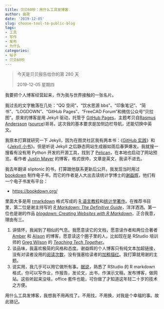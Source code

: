 ```yaml
---
title: 贝贝60秒：用什么工具发博客
author: 曲政
date: '2019-12-05'
slug: choose-tool-to-public-blog
tags:
- 工具
- 写作
- 发布
- 为什么
categories:
- 帖子
- 贝贝60秒
---
```

> 今天是贝贝报告给你的第 280 天
>
> 2019-12-05 星期四

我要把个人博客经营起来，作为我与世界接触的一张名片。

我过去的文字散落在几处：“QQ 空间”、“饮水思源 bbs”、“印象笔记”、“简书”、“LOGDOWN”、“GitHub Pages”、“FreeCAD Forum”和微信公众号“贝拉图”。原来的博客是用 Jekyll 驱动，托管于 [GitHub Pages](https://help.github.com/en/github/working-with-github-pages/testing-your-github-pages-site-locally-with-jekyll)，主题考贝自[Rasmus Andersson](https://rsms.me/) ([source](https://github.com/rsms/rsms.github.com))哥哥。这次我的基本要求是加侧边栏导航，还能切换中英文。

我原本打算就研究一下 Jekyll，因为在图灵社区我有两本书：《[GitHub 实践](https://www.ituring.com.cn/book/1820)》和《[Jekyll 小书](https://www.ituring.com.cn/book/1833)》。但是听说 Jekyll 之后静态网站生成器如雨后春笋爆发。我就搜一搜看有没有用 Python 开发的开源工具，找到了 [Pelican](https://blog.getpelican.com/)，在本地也启动了网站预览。看作者 [Justin Mayer](https://justinmayer.com/) 的博客，格式很帅，文章是英文，我读不进去。

我去年翻译 sliptonic 的书，打算跟他联系更新后公开。我发现当时用过 [bookdown](https://github.com/rstudio/bookdown) 制作电子书，而它的作者是人大出去读统计学博士的[谢益辉](https://yihui.org)，他们有一个电子书发布平台：

-   https://bookdown.org/

里面大多是用 [rmarkdown](https://rmarkdown.rstudio.com/) 格式写成的 [R 语言教程](https://bookdown.org/rdpeng/rprogdatascience/)和[统计学著作](https://otexts.com/fpp2/)。在推荐书目里，第二位是谢主持写的 *[R Markdown: The Definitive Guide](https://bookdown.org/yihui/rmarkdown/)*，洋洋洒洒。第一位也是谢的作品 *[blogdown: Creating Websites with R Markdown](https://bookdown.org/yihui/blogdown/)*，正合我意，理由有三。

1.  讲情怀，我闻到了相似的气息。我愿意读它的文档，愿意读作者和两位合著者 [Amber](https://amber.rbind.io) 和 [Alison](https://alison.rbind.io) 的博客，愿意读这个圈子里的人，比如现在是 RStudio 培训师的 [Greg Wilson](http://third-bit.com/) 的 *[Teaching Tech Together](http://teachtogether.tech/)*。
2.  谈品味，我喜欢极简的风格和态度。谢益辉的个人博客只有纯文本加超链接，没有对读者没用的[阅读次数](https://yihui.org/cn/2018/11/moron-readers/)，没有强塞给读者的[加粗描红](https://yihui.org/cn/2018/11/tuo-bu-hua/)。我打算就用谢的主题。
3.  说实用，我几乎可以用它做所有事。[据说](https://bookdown.org/yihui/rmarkdown/how-to-read-this-book.html)，熟悉了 RStudio 的 R markdown 格式，你可以写作业，作报告，发论文，出书，作演示文稿，发布博客，做网站。这些听起来没啥，office 套件也能，可你做了才知道这年轻二十岁的技术之方便。

用什么工具发博客，我想我不用再找了。不用找，不用换，对我是个幸福的事。故此铬记。